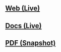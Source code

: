 ## [Web (Live)](https://docs.google.com/document/d/e/2PACX-1vQBiJMOKgfFfH-HmtU1j8N_i_-XD1ziUyf9ajHhhnKz86VOpTsyzI8UKWymKkqcLU9B4u1P1X7h8GPg/pub)

## [Docs (Live)](https://docs.google.com/document/d/1mGaZOsULmWwUePkrSzbJVpeU1ERX__SBi40_oIy3GDs/edit?usp=sharing)

## [PDF (Snapshot)](https://github.com/SCC-Makerspace/Workshops/blob/master/Electronics/A-03%20Basic%20Series%20and%20Parallel/A-03%20Basic%20Series%20Parallel.pdf)
